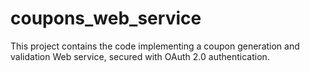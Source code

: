 coupons_web_service
===================

This project contains the code implementing a coupon generation and validation Web service, secured with OAuth 2.0  authentication.